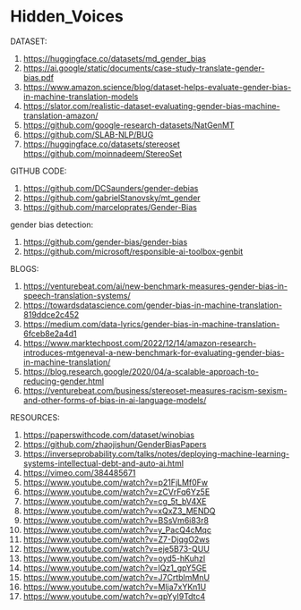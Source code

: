 # Hidden_Voices

DATASET:
1. https://huggingface.co/datasets/md_gender_bias
2. https://ai.google/static/documents/case-study-translate-gender-bias.pdf
3. https://www.amazon.science/blog/dataset-helps-evaluate-gender-bias-in-machine-translation-models
4. https://slator.com/realistic-dataset-evaluating-gender-bias-machine-translation-amazon/
5. https://github.com/google-research-datasets/NatGenMT
6. https://github.com/SLAB-NLP/BUG
7. https://huggingface.co/datasets/stereoset
   https://github.com/moinnadeem/StereoSet


GITHUB CODE:
1. https://github.com/DCSaunders/gender-debias
2. https://github.com/gabrielStanovsky/mt_gender
3. https://github.com/marceloprates/Gender-Bias

  gender bias detection:
1. https://github.com/gender-bias/gender-bias
2. https://github.com/microsoft/responsible-ai-toolbox-genbit


BLOGS:
1. https://venturebeat.com/ai/new-benchmark-measures-gender-bias-in-speech-translation-systems/
2. https://towardsdatascience.com/gender-bias-in-machine-translation-819ddce2c452
3. https://medium.com/data-lyrics/gender-bias-in-machine-translation-6fceb8e2a4d1
4. https://www.marktechpost.com/2022/12/14/amazon-research-introduces-mtgeneval-a-new-benchmark-for-evaluating-gender-bias-in-machine-translation/
5. https://blog.research.google/2020/04/a-scalable-approach-to-reducing-gender.html
6. https://venturebeat.com/business/stereoset-measures-racism-sexism-and-other-forms-of-bias-in-ai-language-models/


RESOURCES:
1. https://paperswithcode.com/dataset/winobias
2. https://github.com/zhaojishun/GenderBiasPapers
3. https://inverseprobability.com/talks/notes/deploying-machine-learning-systems-intellectual-debt-and-auto-ai.html
4. https://vimeo.com/384485671
5. https://www.youtube.com/watch?v=p21FjLMf0Fw
6. https://www.youtube.com/watch?v=zCVrFq6Yz5E
7. https://www.youtube.com/watch?v=cg_5t_bV4XE
8. https://www.youtube.com/watch?v=xQxZ3_MENDQ
9. https://www.youtube.com/watch?v=BSsVm6i83r8
10. https://www.youtube.com/watch?v=y_PacQ4cMqc
11. https://www.youtube.com/watch?v=Z7-DjqgO2ws
12. https://www.youtube.com/watch?v=eje5B73-QUU
13. https://www.youtube.com/watch?v=oyd5-hKuhzI
14. https://www.youtube.com/watch?v=lQz1_gpY5GE
15. https://www.youtube.com/watch?v=J7CrtblmMnU
16. https://www.youtube.com/watch?v=Mlja7xYKn1U
17. https://www.youtube.com/watch?v=qpYyI9Tdtc4

